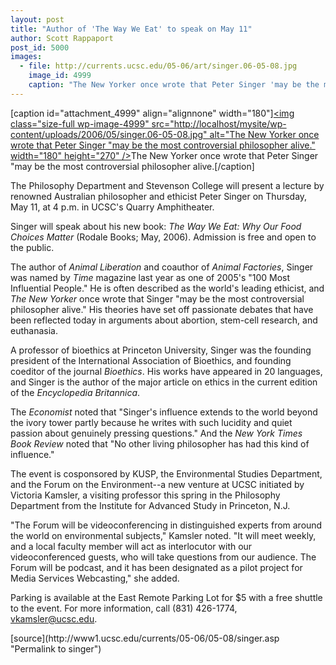 ```yaml
---
layout: post
title: "Author of 'The Way We Eat' to speak on May 11"
author: Scott Rappaport 
post_id: 5000
images:
  - file: http://currents.ucsc.edu/05-06/art/singer.06-05-08.jpg
    image_id: 4999
    caption: "The New Yorker once wrote that Peter Singer 'may be the most controversial philosopher alive."
---
```


[caption id="attachment_4999" align="alignnone" width="180"]<a href="http://localhost/mysite/wp-content/uploads/2006/05/singer.06-05-08.jpg"><img class="size-full wp-image-4999" src="http://localhost/mysite/wp-content/uploads/2006/05/singer.06-05-08.jpg" alt="The New Yorker once wrote that Peter Singer "may be the most controversial philosopher alive." width="180" height="270" /></a>The New Yorker once wrote that Peter Singer "may be the most controversial philosopher alive.[/caption]
<a name="content" id="content"></a>
<p>
  The Philosophy Department and Stevenson College will present a lecture by renowned Australian philosopher and ethicist Peter Singer on Thursday, May 11, at 4 p.m. in UCSC's Quarry Amphitheater.
</p>
<p>
  Singer will speak about his new book: <i>The Way We Eat: Why Our Food Choices Matter</i> (Rodale Books; May, 2006). Admission is free and open to the public.
</p>
<p>
  The author of <i>Animal Liberation</i> and coauthor of <i>Animal Factories</i>, Singer was named by <i>Time</i> magazine last year as one of 2005's "100 Most Influential People." He is often described as the world's leading ethicist, and <i>The New Yorker</i> once wrote that Singer "may be the most controversial philosopher alive." His theories have set off passionate debates that have been reflected today in arguments about abortion, stem-cell research, and euthanasia.
</p>
<p>
  A professor of bioethics at Princeton University, Singer was the founding president of the International Association of Bioethics, and founding coeditor of the journal <i>Bioethics</i>. His works have appeared in 20 languages, and Singer is the author of the major article on ethics in the current edition of the <i>Encyclopedia Britannica</i>.
</p>
<p>
  The <i>Economist</i> noted that "Singer's influence extends to the world beyond the ivory tower partly because he writes with such lucidity and quiet passion about genuinely pressing questions." And the <i>New York Times Book Review</i> noted that "No other living philosopher has had this kind of influence."
</p>
<p>
  The event is cosponsored by KUSP, the Environmental Studies Department, and the Forum on the Environment--a new venture at UCSC initiated by Victoria Kamsler, a visiting professor this spring in the Philosophy Department from the Institute for Advanced Study in Princeton, N.J.
</p>
<p>
  "The Forum will be videoconferencing in distinguished experts from around the world on environmental subjects," Kamsler noted. "It will meet weekly, and a local faculty member will act as interlocutor with our videoconferenced guests, who will take questions from our audience. The Forum will be podcast, and it has been designated as a pilot project for Media Services Webcasting," she added.
</p>
<p>
  Parking is available at the East Remote Parking Lot for $5 with a free shuttle to the event. For more information, call (831) 426-1774, <a href="mailto:vkamsler@ucsc.edu">vkamsler@ucsc.edu</a>.
</p>
[source](http://www1.ucsc.edu/currents/05-06/05-08/singer.asp "Permalink to singer")
